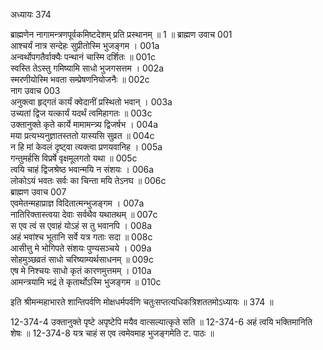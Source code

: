 अध्यायः 374

ब्राह्मणेन नागामन्त्रणपूर्वकमिष्टदेशम् प्रति प्रस्थानम् ॥ 1 ॥
ब्राह्मण उवाच 	001  
आश्चर्यं नात्र सन्देहः सुप्रीतोस्मि भुजङ्गम ।	001a  
अन्वर्थोपगतैर्वाक्यैः पन्थानं चास्मि दर्शितः ॥	001c  
स्वस्ति तेऽस्तु गमिष्यामि साधो भुजगसत्तम ।	002a  
स्मरणीयोस्मि भवता सम्प्रेषणनियोजनैः ॥	002c  
नाग उवाच 	003  
अनुक्त्वा हृद्गतं कार्यं क्वेदानीं प्रस्थितो भवान् ।	003a  
उच्यतां द्विज यत्कार्यं यदर्थं त्वमिहागतः ॥	003c  
उक्तानुक्ते कृते कार्ये मामामन्त्र्य द्विजर्षभ ।	004a  
मया प्रत्यभ्यनुज्ञातस्ततो यास्यसि सुव्रत ॥	004c  
न हि मां केवलं दृष्ट्वा त्यक्त्वा प्रणयवानिह ।	005a  
गन्तुमर्हसि विप्रर्षे वृक्षमूलगतो यथा ॥	005c  
त्वयि चाहं द्विजश्रेष्ठ भवान्मयि न संशयः ।	006a  
लोकोऽयं भवतः सर्वः का चिन्ता मयि तेऽनघ ॥	006c  
ब्राह्मण उवाच 	007  
एवमेतन्महाप्राज्ञ विदितात्मन्भुजङ्गम ।	007a  
नातिरिक्तास्त्वया देवाः सर्वथैव यथातथम् ॥	007c  
स एव त्वं स एवाहं योऽहं स तु भवानपि ।	008a  
अहं भवांश्च भूतानि सर्वे यत्र गताः सदा ॥	008c  
आसीत्तु मे भोगिपते संशयः पुण्यसञ्चये ।	009a  
सोहमुञ्छव्रतं साधो चरिष्याम्यर्थसाधनम् ॥	009c  
एष मे निश्चयः साधो कृतं कारणमुत्तमम् ।	010a  
आमन्त्रयामि भद्रं ते कृतार्थोऽस्मि भुजङ्गम ॥ 	010c  

इति श्रीमन्महाभारते शान्तिपर्वणि मोक्षधर्मपर्वणि चतुःसप्तत्यधिकत्रिशततमोऽध्यायः ॥ 374 ॥

12-374-4 उक्तानुक्ते पृष्टे अपृष्टेपि मयैव वात्सल्यात्कृते सति ॥ 12-374-6 अहं त्वयि भक्तिमानिति शेषः ॥ 12-374-8 यत्र चाहं स एव त्वमेवमाह भुजङ्गमेति ट. पाठः ॥
